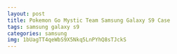 ```yaml
---
layout: post
title: Pokemon Go Mystic Team Samsung Galaxy S9 Case
tags: samsung galaxy s9
categories: samsung
img: 1bUagTT4qeWbS9X5Nkq5LnPYhQ8sTJckS
---
```

